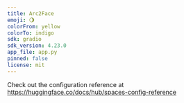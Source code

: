 ```yaml
---
title: Arc2Face
emoji: 🌖
colorFrom: yellow
colorTo: indigo
sdk: gradio
sdk_version: 4.23.0
app_file: app.py
pinned: false
license: mit
---
```


Check out the configuration reference at https://huggingface.co/docs/hub/spaces-config-reference
